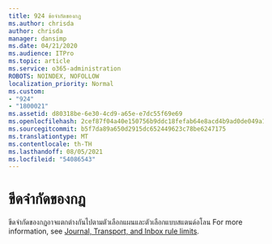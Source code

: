 ```yaml
---
title: 924 ข้อจํากัดของกฎ
ms.author: chrisda
author: chrisda
manager: dansimp
ms.date: 04/21/2020
ms.audience: ITPro
ms.topic: article
ms.service: o365-administration
ROBOTS: NOINDEX, NOFOLLOW
localization_priority: Normal
ms.custom:
- "924"
- "1800021"
ms.assetid: d80318be-6e30-4cd9-a65e-e7dc55f69e69
ms.openlocfilehash: 2cef87f04a40e150756b9ddc18fefab64e8acd4b9ad0de049a168b45c742d85a
ms.sourcegitcommit: b5f7da89a650d2915dc652449623c78be6247175
ms.translationtype: MT
ms.contentlocale: th-TH
ms.lasthandoff: 08/05/2021
ms.locfileid: "54086543"
---
```

# <a name="rule-limits"></a>ขีดจํากัดของกฎ

ขีดจํากัดของกฎอาจแตกต่างกันไปตามตัวเลือกแผนและตัวเลือกแบบสแตนด์อโลน For more information, see [Journal, Transport, and Inbox rule limits](https://technet.microsoft.com/library/exchange-online-limits.aspx).
